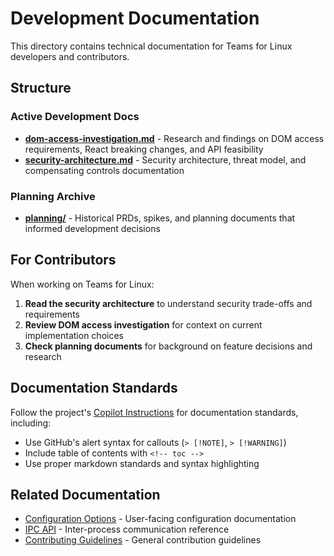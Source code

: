 # Development Documentation

This directory contains technical documentation for Teams for Linux developers and contributors.

## Structure

### Active Development Docs
- **[dom-access-investigation.md](dom-access-investigation.md)** - Research and findings on DOM access requirements, React breaking changes, and API feasibility
- **[security-architecture.md](security-architecture.md)** - Security architecture, threat model, and compensating controls documentation

### Planning Archive
- **[planning/](planning/)** - Historical PRDs, spikes, and planning documents that informed development decisions

## For Contributors

When working on Teams for Linux:

1. **Read the security architecture** to understand security trade-offs and requirements
2. **Review DOM access investigation** for context on current implementation choices  
3. **Check planning documents** for background on feature decisions and research

## Documentation Standards

Follow the project's [Copilot Instructions](../../.github/copilot-instructions.md) for documentation standards, including:
- Use GitHub's alert syntax for callouts (`> [!NOTE]`, `> [!WARNING]`)  
- Include table of contents with `<!-- toc -->`
- Use proper markdown standards and syntax highlighting

## Related Documentation

- [Configuration Options](../configuration.md) - User-facing configuration documentation
- [IPC API](../ipc-api.md) - Inter-process communication reference
- [Contributing Guidelines](../contributing.md) - General contribution guidelines